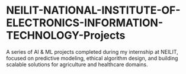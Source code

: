 # NEILIT-NATIONAL-INSTITUTE-OF-ELECTRONICS-INFORMATION-TECHNOLOGY-Projects
A series of AI &amp; ML projects completed during my internship at NEILIT, focused on predictive modeling, ethical algorithm design, and building scalable solutions for agriculture and healthcare domains.
